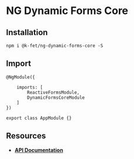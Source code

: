 # NG Dynamic Forms Core

## Installation
```
npm i @k-fet/ng-dynamic-forms-core -S
```

## Import
```
@NgModule({

    imports: [
        ReactiveFormsModule,
        DynamicFormsCoreModule
    ]
})

export class AppModule {}
```

## Resources

* [**API Documentation**](http://ng2-dynamic-forms.udos86.de/docs/core/) 
